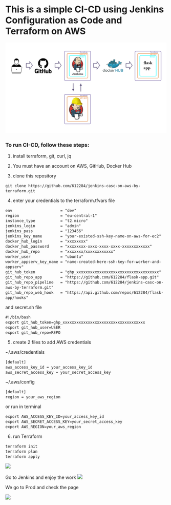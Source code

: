# This is a simple CI-CD using Jenkins Configuration as Code and Terraform on AWS
![](readme_img/demo1-shema.png)

### To run CI-CD, follow these steps:

1. install terraform, git, curl, jq  

2. You must have an account on AWS, GitHub, Docker Hub

3. clone this repository
```
git clone https://github.com/612284/jenkins-casc-on-aws-by-terraform.git
```
4. enter your credentials to the terraform.tfvars file

```
env                     = "dev"
region                  = "eu-central-1"
instance_type           = "t2.micro"
jenkins_login           = "admin"
jenkins_pass            = "123456"
jenkins_key_name        = "your-existed-ssh-key-name-on-aws-for-ec2"
docker_hub_login        = "xxxxxxxx"
docker_hub_password     = "xxxxxxxx-xxxx-xxxx-xxxx-xxxxxxxxxxxx"
docker_hub_repo         = "xxxxxxx/xxxxxxxxxxxx"
worker_user             = "ubuntu"
worker_appserv_key_name = "name-created-here-ssh-key-for-worker-and-appserv"
git_hub_token           = "ghp_xxxxxxxxxxxxxxxxxxxxxxxxxxxxxxxxxxxx"
git_hub_repo_app        = "https://github.com/612284/flask-app.git"
git_hub_repo_pipeline   = "https://github.com/612284/jenkins-casc-on-aws-by-terraform.git"
git_hub_repo_web_hook   = "https://api.github.com/repos/612284/flask-app/hooks"
```
and secret.sh file
```
#!/bin/bash
export git_hub_token=ghp_xxxxxxxxxxxxxxxxxxxxxxxxxxxxxxxxxxxx
export git_hub_user=USER
export git_hub_repo=REPO
```
5. create 2 files to add AWS credentials

~/.aws/credentials
```
[default]
aws_access_key_id = your_access_key_id
aws_secret_access_key = your_secret_access_key
```
~/.aws/config
```
[default]
region = your_aws_region
```

or run in terminal
```
export AWS_ACCESS_KEY_ID=your_access_key_id
export AWS_SECRET_ACCESS_KEY=your_secret_access_key
export AWS_REGION=your_aws_region
```


6. run Terraform
```
terraform init
terraform plan
terraform apply
```
![](readme_img/Aspose.Words.2ad6179e-d187-4343-985e-9e302ef68375.001.png)

Go to Jenkins and enjoy the work
![](readme_img/Aspose.Words.2ad6179e-d187-4343-985e-9e302ef68375.002.png)

We go to Prod and check the page

![](readme_img/Aspose.Words.2ad6179e-d187-4343-985e-9e302ef68375.003.png)
